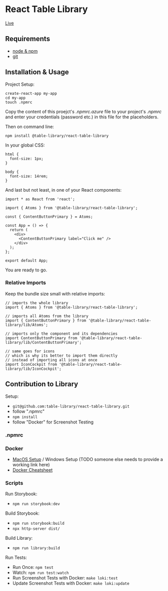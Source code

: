 # React Table Library

[Live](https://www.react-table-library.com)

## Requirements

- [node & npm](https://nodejs.org/en/)
- [git](https://git-scm.com/)

## Installation & Usage

Project Setup:

```
create-react-app my-app
cd my-app
touch .npmrc
```

Copy the content of this proejct's _.npmrc.azure_ file to your project's _.npmrc_ and enter your credentials (password etc.) in this file for the placeholders.

Then on command line:

```
npm install @table-library/react-table-library
```

In your global CSS:

```
html {
  font-size: 1px;
}

body {
  font-size: 14rem;
}
```

And last but not least, in one of your React components:

```
import * as React from 'react';

import { Atoms } from '@table-library/react-table-library';

const { ContentButtonPrimary } = Atoms;

const App = () => {
  return (
    <div>
      <ContentButtonPrimary label="Click me" />
    </div>
  );
};

export default App;
```

You are ready to go.

### Relative Imports

Keep the bundle size small with relative imports:

```
// imports the whole library
import { Atoms } from '@table-library/react-table-library';

// imports all Atoms from the library
import { ContentButtonPrimary } from '@table-library/react-table-library/lib/Atoms';

// imports only the component and its dependencies
import ContentButtonPrimary from '@table-library/react-table-library/lib/ContentButtonPrimary';

// same goes for icons
// which is why its better to import them directly
// instead of importing all icons at once
import IconCockpit from '@table-library/react-table-library/lib/IconCockpit';
```

## Contribution to Library

Setup:

- `git@github.com:table-library/react-table-library.git`
- follow ".npmrc"
- `npm install`
- follow "Docker" for Screenshot Testing

### .npmrc

### Docker

- [MacOS Setup](https://www.robinwieruch.de/docker-macos) / Windows Setup (TODO someone else needs to provide a working link here)
- [Docker Cheatsheet](https://www.robinwieruch.de/docker-cheatsheet)

### Scripts

Run Storybook:

- `npm run storybook:dev`

Build Storybook:

- `npm run storybook:build`
- `npx http-server dist/`

Build Library:

- `npm run library:build`

Run Tests:

- Run Once: `npm test`
- Watch: `npm run test:watch`
- Run Screenshot Tests with Docker: `make loki:test`
- Update Screenshot Tests with Docker: `make loki:update`
